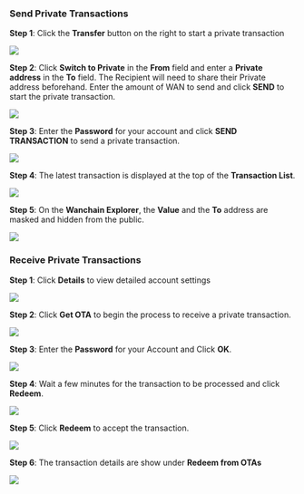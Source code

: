 ### Send Private Transactions

**Step 1**: Click the **Transfer** button on the right to start a private transaction

![](Wanchain-Private-1.PNG)

**Step 2**: Click **Switch to Private** in the **From** field and enter a **Private address** in the **To** field. The Recipient will need to share their Private address beforehand. Enter the amount of WAN to send and click **SEND** to start the private transaction. 


![](Wanchain-Private-2.PNG)

**Step 3**: Enter the **Password** for your account and click **SEND TRANSACTION** to send a private transaction. 

![](Wanchain-Private-3.PNG)


**Step 4**: The latest transaction is displayed at the top of the **Transaction List**. 

![](Wanchain-Private-4.PNG)

**Step 5**: On the **Wanchain Explorer**, the **Value**  and the **To** address are masked and hidden from the public.

![](Wanchain-Private-5.PNG)


### Receive Private Transactions

**Step 1**: Click **Details** to view detailed account settings

![](Wanchain-Private-6.PNG)


**Step 2**: Click **Get OTA** to begin the process to receive a private transaction.

![](Wanchain-Private-7.PNG)

**Step 3**: Enter the **Password** for your Account and Click **OK**. 

![](Wanchain-Private-8.PNG)

**Step 4**: Wait a few minutes for the transaction to be processed and click **Redeem**. 

![](Wanchain-Private-10.PNG)

**Step 5**: Click **Redeem** to accept the transaction.

![](Wanchain-Private-11.PNG)

**Step 6**: The transaction details are show under **Redeem from OTAs**

![](Wanchain-Private-12.PNG)